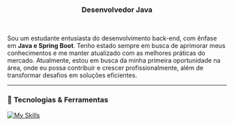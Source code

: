 <h3 align="center">Desenvolvedor Java</h3>

<br/>


Sou um estudante entusiasta do desenvolvimento back-end, com ênfase em **Java e Spring Boot**. Tenho estado sempre em busca de aprimorar meus conhecimentos e me manter atualizado com as melhores práticas do mercado. Atualmente, estou em busca da minha primeira oportunidade na área, onde eu possa contribuir e crescer profissionalmente, além de transformar desafios em soluções eficientes.

---

### 🚀 **Tecnologias & Ferramentas** 

[![My Skills](https://skillicons.dev/icons?i=java,spring,postgresql,docker,git,github)](https://skillicons.dev)  



